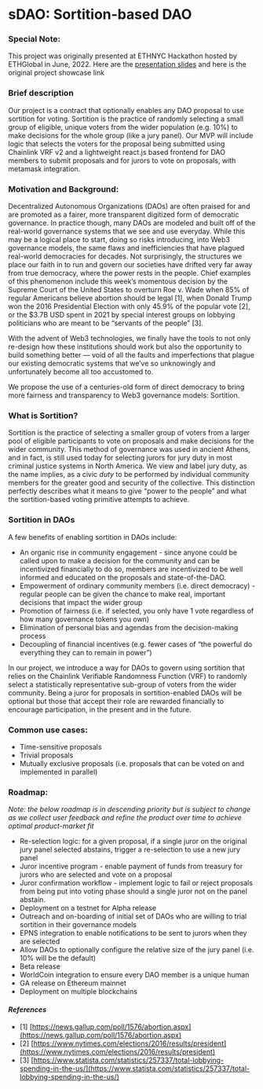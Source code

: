 # sDAO: Sortition-based DAO

### Special Note:
 This project was originally presented at ETHNYC Hackathon hosted by ETHGlobal in June, 2022. Here are the [presentation slides](https://docs.google.com/presentation/d/1w8ViMaA4S9eEzgRgf9Gbv9k4dq331t-H1ebTF6gj92M/edit?usp=sharing) and here is the original project showcase link

### Brief description

Our project is a contract that optionally enables any DAO proposal to use sortition for voting. Sortition is the practice of randomly selecting a small group of eligible, unique voters from the wider population (e.g. 10%) to make decisions for the whole group (like a jury panel). Our MVP will include logic that selects the voters for the proposal being submitted using Chainlink VRF v2 and a lightweight react.js based frontend for DAO members to submit proposals and for jurors to vote on proposals, with metamask integration.

### Motivation and Background:

Decentralized Autonomous Organizations (DAOs) are often praised for and are promoted as a fairer, more transparent digitized form of democratic governance. In practice though, many DAOs are modeled and built off of the real-world governance systems that we see and use everyday. While this may be a logical place to start, doing so risks introducing, into Web3 governance models, the same flaws and inefficiencies that have plagued real-world democracies for decades. Not surprisingly, the structures we place our faith in to run and govern our societies have drifted very far away from true democracy, where the power rests in the people. Chief examples of this phenomenon include this week’s momentous decision by the Supreme Court of the United States to overturn Roe v. Wade when 85% of regular Americans believe abortion should be legal [1], when Donald Trump won the 2016 Presidential Election with only 45.9% of the popular vote [2], or the $3.7B USD spent in 2021 by special interest groups on lobbying politicians who are meant to be “servants of the people” [3].

With the advent of Web3 technologies, we finally have the tools to not only re-design how these institutions should work but also the opportunity to build something better — void of all the faults and imperfections that plague our existing democratic systems that we’ve so unknowingly and unfortunately become all too accustomed to.

We propose the use of a centuries-old form of direct democracy to bring more fairness and transparency to Web3 governance models: Sortition.

### What is Sortition?

Sortition is the practice of selecting a smaller group of voters from a larger pool of eligible participants to vote on proposals and make decisions for the wider community. This method of governance was used in ancient Athens, and in fact, is still used today for selecting jurors for jury duty in most criminal justice systems in North America. We view and label jury duty, as the name implies, as a civic *duty* to be performed by individual community members for the greater good and security of the collective. This distinction perfectly describes what it means to give “power to the people” and what the sortition-based voting primitive attempts to achieve.

### Sortition in DAOs 
A few benefits of enabling sortition in DAOs include:

- An organic rise in community engagement - since anyone could be called upon to make a decision for the community and can be incentivized financially to do so, members are incentivized to be well informed and educated on the proposals and state-of-the-DAO.
- Empowerment of ordinary community members (i.e. direct democracy) - regular people can be given the chance to make real, important decisions that impact the wider group
- Promotion of fairness (i.e. if selected, you only have 1 vote regardless of how many governance tokens you own)
- Elimination of personal bias and agendas from the decision-making process
- Decoupling of financial incentives (e.g. fewer cases of “the powerful do everything they can to remain in power”)

In our project, we introduce a way for DAOs to govern using sortition that relies on the Chainlink Verifiable Randomness Function (VRF) to randomly select a statistically representative sub-group of voters from the wider community. Being a juror for proposals in sortition-enabled DAOs will be optional but those that accept their role are rewarded financially to encourage participation, in the present and in the future.

### Common use cases:
- Time-sensitive proposals
- Trivial proposals
- Mutually exclusive proposals (i.e. proposals that can be voted on and implemented in parallel)

### Roadmap:
_Note: the below roadmap is in descending priority but is subject to change as we collect user feedback and refine the product over time to achieve optimal product-market fit_
- Re-selection logic: for a given proposal, if a single juror on the original jury panel selected abstains, trigger a re-selection to use a new jury panel
- Juror incentive program - enable payment of funds from treasury for jurors who are selected and vote on a proposal
- Juror confirmation workflow - implement logic to fail or reject proposals from being put into voting phase should a single juror not on the panel abstain. 
- Deployment on a testnet for Alpha release
- Outreach and on-boarding of initial set of DAOs who are willing to trial sortition in their governance models
- EPNS integration to enable notifications to be sent to jurors when they are selected
- Allow DAOs to optionally configure the relative size of the jury panel (i.e. 10% will be the default)
- Beta release
- WorldCoin integration to ensure every DAO member is a unique human
- GA release on Ethereum mainnet
- Deployment on multiple blockchains


#### _References_

- [1] [https://news.gallup.com/poll/1576/abortion.aspx](https://news.gallup.com/poll/1576/abortion.aspx)
- [2] [https://www.nytimes.com/elections/2016/results/president](https://www.nytimes.com/elections/2016/results/president)
- [3] [https://www.statista.com/statistics/257337/total-lobbying-spending-in-the-us/](https://www.statista.com/statistics/257337/total-lobbying-spending-in-the-us/)
